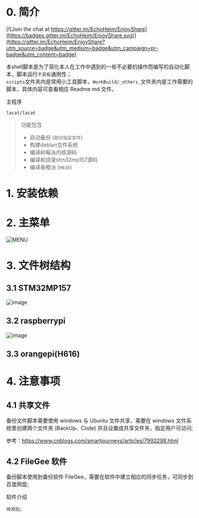 # 0. 简介

[![Join the chat at https://gitter.im/EchoHeim/EnjoyShare](https://badges.gitter.im/EchoHeim/EnjoyShare.svg)](https://gitter.im/EchoHeim/EnjoyShare?utm_source=badge&utm_medium=badge&utm_campaign=pr-badge&utm_content=badge)

本shell脚本是为了简化本人在工作中遇到的一些不必要的操作而编写的自动化脚本，脚本运行`不具有`通用性；  
`scripts`文件夹内是常用小工具脚本，`WorkBuild/_others_`文件夹内是工作需要的脚本，具体内容可查看相应 Readme.md 文件。

主程序

    lacat/lacat

> 功能包含
> * 自动备份 (`部分指定文件`)
> * 构建debian文件系统
> * 编译树莓派内核源码
> * 编译和烧录stm32mp157源码
> * 编译香橙派 (`H616`)


# 1. 安装依赖

# 2. 主菜单

![MENU](https://user-images.githubusercontent.com/26021085/162908597-ad863fd4-1048-4ac5-8977-8a83847fb277.png)

# 3. 文件树结构

## 3.1 STM32MP157

![image](https://user-images.githubusercontent.com/26021085/155838185-4cfd4ff7-d9b6-4265-9f99-afdac42f1fb7.png)

## 3.2 raspberrypi

![image](https://user-images.githubusercontent.com/26021085/155838323-c7c1114a-18ed-4611-bd09-3c07e1d2f458.png)

## 3.3 orangepi(H616)

# 4. 注意事项

## 4.1 共享文件

备份文件脚本需要使用 windows 与 Ubuntu 文件共享，需要在 windows 文件系统里创建两个文件夹 (BackUp、Code)
并且设置成共享文件夹，指定用户可访问;

参考：<https://www.cnblogs.com/smartjourneys/articles/7992298.html>

## 4.2 FileGee 软件

备份脚本使用到备份软件 FileGee，需要在软件中建立相应的同步任务，可同步到百度网盘;

软件介绍

    待添加;

